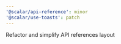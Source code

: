 ```yaml
---
'@scalar/api-reference': minor
'@scalar/use-toasts': patch
---
```


Refactor and simplify API references layout

